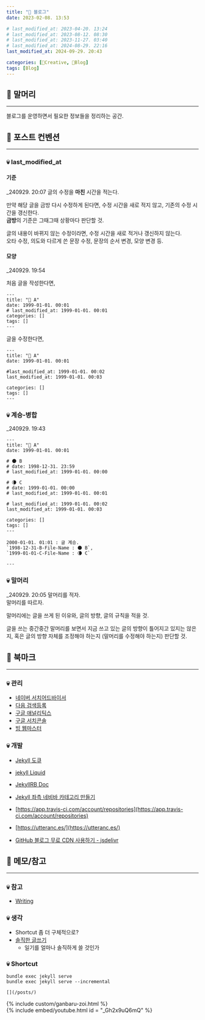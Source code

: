 ```yaml
---
title: "📘 블로그"
date: 2023-02-08. 13:53

# last_modified_at: 2023-04-20. 13:24
# last_modified_at: 2023-08-12. 08:30
# last_modified_at: 2023-11-27. 03:40
# last_modified_at: 2024-08-29. 22:16
last_modified_at: 2024-09-29. 20:43

categories: [🔖Creative, 📘Blog]
tags: [Blog]
---
```


## 🫠 말머리

---

블로그를 운영하면서 필요한 정보들을 정리하는 공간.  

## 🫠 포스트 컨벤션

---

### 💀 last_modified_at

#### 기준

_240929. 20:07
글의 수정을 **마친** 시간을 적는다.  

만약 해당 글을 금방 다시 수정하게 된다면, 수정 시간을 새로 적지 않고, 기존의 수정 시간을 갱신한다.  
**금방**의 기준은 그때그때 상황마다 판단할 것.  

글의 내용이 바뀌지 않는 수정이라면, 수정 시간을 새로 적거나 갱신하지 않는다.  
오타 수정, 의도와 다르게 쓴 문장 수정, 문장의 순서 변경, 모양 변경 등.  

#### 모양

_240929. 19:54

처음 글을 작성한다면,  
```plaintext
---
title: "🥑 A"
date: 1999-01-01. 00:01
# last_modified_at: 1999-01-01. 00:01
categories: []
tags: []
---
```

글을 수정한다면,  
```plaintext
---
title: "🥑 A"
date: 1999-01-01. 00:01

#last_modified_at: 1999-01-01. 00:02
last_modified_at: 1999-01-01. 00:03

categories: []
tags: []
---
```

### 💀 계승-병합

_240929. 19:43

```plaintext
---
title: "🥑 A"
date: 1999-01-01. 00:01

# 🌑 B
# date: 1998-12-31. 23:59
# last_modified_at: 1999-01-01. 00:00

# 🌘 C
# date: 1999-01-01. 00:00
# last_modified_at: 1999-01-01. 00:01

# last_modified_at: 1999-01-01. 00:02
last_modified_at: 1999-01-01. 00:03

categories: []
tags: []
---

2000-01-01. 01:01 : 글 계승.  
`1998-12-31-B-File-Name : 🌑 B`,  
`1999-01-01-C-File-Name : 🌘 C`  

---
```

### 💀 말머리

_240929. 20:05
말머리를 적자.  
말머리를 따르자.  

말머리에는 글을 쓰게 된 이유와, 글의 방향, 글의 규칙을 적을 것.  

글을 쓰는 중간중간 말머리를 보면서 지금 쓰고 있는 글의 방향이 틀어지고 있지는 않은지, 혹은 글의 방향 자체를 조정해야 하는지 (말머리를 수정해야 하는지) 판단할 것.  

## 🫠 북마크

---

### 💀 관리

- [네이버 서치어드바이서](https://searchadvisor.naver.com/)
- [다음 검색등록](https://register.search.daum.net/index.daum)
- [구글 애널리틱스](https://analytics.google.com/)
- [구글 서치콘솔](https://search.google.com/u/0/search-console)
- [빙 웹마스터](https://www.bing.com/webmasters/home)

### 💀 개발

- [Jekyll 도큐](https://jekyllrb-ko.github.io/docs/posts/)
- [jekyll Liquid](https://fuzzysound.github.io/jekyll-liquid)
- [JekyllRB Doc](https://jekyllrb.com/docs/front-matter/)
- [Jekyll 좌측 네비바 카테고리 만들기](https://ansohxxn.github.io/blog/category/)

- [https://app.travis-ci.com/account/repositories](https://app.travis-ci.com/account/repositories)
- [https://utteranc.es/](https://utteranc.es/)

- [GitHub 블로그 무료 CDN 사용하기 - jsdelivr](https://pioneergu.github.io/posts/github-blog-jsdelivr-cdn/)

## 🫠 메모/참고

---

### 💀 참고

- [Writing](/posts/Writing)

### 💀 생각

- Shortcut 좀 더 구체적으로?
- [솔직한 글쓰기](https://x.com/HimNaeRyeo46/status/1809817688744886694)
  - 일기를 얼마나 솔직하게 쓸 것인가

### 💀 Shortcut

`bundle exec jekyll serve`  
`bundle exec jekyll serve --incremental`  

`[](/posts/)`  

{% include custom/ganbaru-zoi.html %}  
{% include embed/youtube.html id = "_Gh2x9uQ6mQ" %}  
